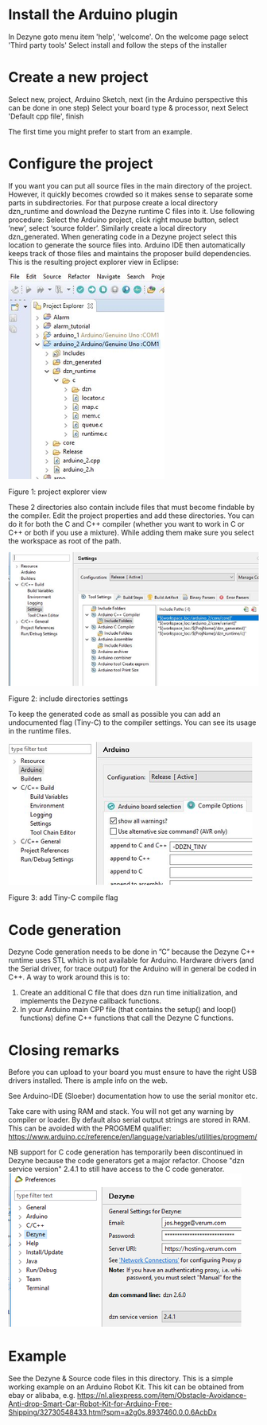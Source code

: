 # Install the Arduino plugin

In Dezyne goto menu item 'help', 'welcome'.
On the welcome page select 'Third party tools'
Select install and follow the steps of the installer

# Create a new project

Select new, project, Arduino Sketch, next
(in the Arduino perspective this can be done in one step)
Select your board type & processor, next
Select 'Default cpp file', finish

The first time you might prefer to start from an example.

# Configure the project

If you want you can put all source files in the main directory of the project. 
However, it quickly becomes crowded so it makes sense to separate some parts in subdirectories. 
For that purpose create a local directory dzn_runtime and download the Dezyne runtime C files into it. 
Use following procedure: Select the Arduino project, click right mouse button, select ‘new’, select ‘source folder’.
Similarly create a local directory dzn_generated.
When generating code in a Dezyne project select this location to generate the source files into. 
Arduino IDE then automatically keeps track of those files and maintains the proposer build dependencies.
This is the resulting project explorer view in Eclipse:


![](Arduino_project_setup1.png)

Figure 1: project explorer view
 
These 2 directories also contain include files that must become findable by the compiler. 
Edit the project properties and add these directories.
You can do it for both the C and C++ compiler (whether you want to work in C or C++ or both if you use a mixture).
While adding them make sure you select the workspace as root of the path.


![](Arduino_project_setup2.png)

Figure 2: include directories settings

To keep the generated code as small as possible you can add an undocumented flag (Tiny-C) to the compiler settings.
You can see its usage in the runtime files.


![](Arduino_project_setup3.png)

Figure 3: add Tiny-C compile flag

# Code generation
Dezyne Code generation needs to be done in ”C” because the Dezyne C++ runtime uses STL which is not available for Arduino.
Hardware drivers (and the Serial driver, for trace output) for the Arduino will in general be coded in C++. 
A way to work around this is to:
1) Create an additional C file that does dzn run time initialization, and implements the Dezyne callback
functions.
2) In your Arduino main CPP file (that contains the setup() and loop() functions) define C++ functions that call the Dezyne C functions. 

# Closing remarks
Before you can upload to your board you must ensure to have the right USB drivers installed. 
There is ample info on the web.

See Arduino-IDE (Sloeber) documentation how to use the serial monitor etc.

Take care with using RAM and stack. You will not get any warning by compiler or loader. By default also serial output strings are stored in RAM. This can be avoided with the PROGMEM qualifier: https://www.arduino.cc/reference/en/language/variables/utilities/progmem/

NB support for C code generation has temporarily been discontinued in Dezyne because the code generators get a major refactor. Choose "dzn service version" 2.4.1 to still have access to the C code generator.
![](Dezyne_settings.png)

# Example
See the Dezyne & Source code files in this directory. This is a simple working example on an Arduino Robot Kit. This kit can be obtained from ebay or alibaba, e.g.
https://nl.aliexpress.com/item/Obstacle-Avoidance-Anti-drop-Smart-Car-Robot-Kit-for-Arduino-Free-Shipping/32730548433.html?spm=a2g0s.8937460.0.0.6AcbDx



